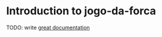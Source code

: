 # Introduction to jogo-da-forca

TODO: write [great documentation](http://jacobian.org/writing/what-to-write/)
